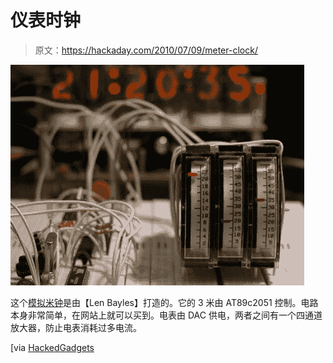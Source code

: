# 仪表时钟

> 原文：<https://hackaday.com/2010/07/09/meter-clock/>

![](img/fa8990a32ccaaad98bfab2d7d8184646.png "meter (Custom)")

这个[模拟米钟](http://www.meterclock.com/)是由【Len Bayles】打造的。它的 3 米由 AT89c2051 控制。电路本身非常简单，在网站上就可以买到。电表由 DAC 供电，两者之间有一个四通道放大器，防止电表消耗过多电流。

[via [HackedGadgets](http://hackedgadgets.com/2010/07/08/meter-clock/)